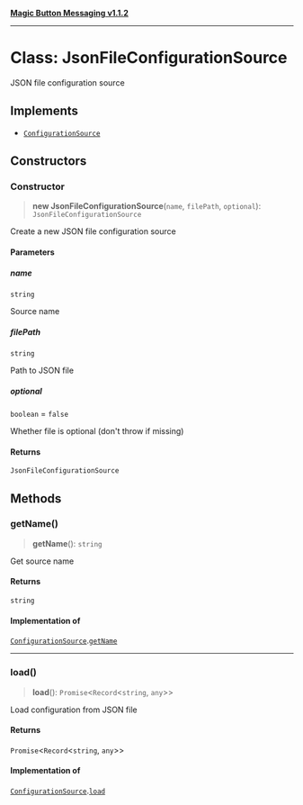 [**Magic Button Messaging v1.1.2**](../README.md)

***

# Class: JsonFileConfigurationSource

JSON file configuration source

## Implements

- [`ConfigurationSource`](../interfaces/ConfigurationSource.md)

## Constructors

### Constructor

> **new JsonFileConfigurationSource**(`name`, `filePath`, `optional`): `JsonFileConfigurationSource`

Create a new JSON file configuration source

#### Parameters

##### name

`string`

Source name

##### filePath

`string`

Path to JSON file

##### optional

`boolean` = `false`

Whether file is optional (don't throw if missing)

#### Returns

`JsonFileConfigurationSource`

## Methods

### getName()

> **getName**(): `string`

Get source name

#### Returns

`string`

#### Implementation of

[`ConfigurationSource`](../interfaces/ConfigurationSource.md).[`getName`](../interfaces/ConfigurationSource.md#getname)

***

### load()

> **load**(): `Promise`\<`Record`\<`string`, `any`\>\>

Load configuration from JSON file

#### Returns

`Promise`\<`Record`\<`string`, `any`\>\>

#### Implementation of

[`ConfigurationSource`](../interfaces/ConfigurationSource.md).[`load`](../interfaces/ConfigurationSource.md#load)
